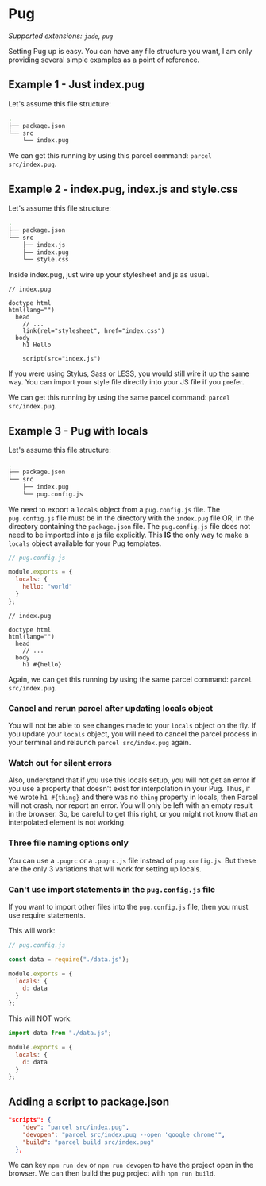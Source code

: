 # Pug

_Supported extensions: `jade`, `pug`_

Setting Pug up is easy. You can have any file structure you want, I am only providing several simple examples as a point of reference.

## Example 1 - Just index.pug

Let's assume this file structure:

```bash
.
├── package.json
└── src
    └── index.pug
```

We can get this running by using this parcel command: `parcel src/index.pug`.

## Example 2 - index.pug, index.js and style.css

Let's assume this file structure:

```bash
.
├── package.json
└── src
    ├── index.js
    ├── index.pug
    └── style.css
```

Inside index.pug, just wire up your stylesheet and js as usual.

```pug
// index.pug

doctype html
html(lang="")
  head
    // ...
    link(rel="stylesheet", href="index.css")
  body
    h1 Hello

    script(src="index.js")
```

If you were using Stylus, Sass or LESS, you would still wire it up the same way. You can import your style file directly into your JS file if you prefer.

We can get this running by using the same parcel command: `parcel src/index.pug`.

## Example 3 - Pug with locals

Let's assume this file structure:

```bash
.
├── package.json
└── src
    ├── index.pug
    └── pug.config.js
```

We need to export a `locals` object from a `pug.config.js` file. The `pug.config.js` file must be in the directory with the `index.pug` file OR, in the directory containing the `package.json` file. The `pug.config.js` file does not need to be imported into a js file explicitly. This **IS** the only way to make a `locals` object available for your Pug templates.

```js
// pug.config.js

module.exports = {
  locals: {
    hello: "world"
  }
};
```

```pug
// index.pug

doctype html
html(lang="")
  head
    // ...
  body
    h1 #{hello}
```

Again, we can get this running by using the same parcel command: `parcel src/index.pug`.

### Cancel and rerun parcel after updating locals object

You will not be able to see changes made to your `locals` object on the fly.  If you update your `locals` object, you will need to cancel the parcel process in your terminal and relaunch `parcel src/index.pug` again.

### Watch out for silent errors

Also, understand that if you use this locals setup, you will not get an error if you use a property that doesn't exist for interpolation in your Pug. Thus, if we wrote `h1 #{thing}` and there was no `thing` property in locals, then Parcel will not crash, nor report an error. You will only be left with an empty result in the browser. So, be careful to get this right, or you might not know that an interpolated element is not working.

### Three file naming options only

You can use a `.pugrc` or a `.pugrc.js` file instead of `pug.config.js`. But these are the only 3 variations that will work for setting up locals.

### Can't use import statements in the `pug.config.js` file

If you want to import other files into the `pug.config.js` file, then you must use require statements.

This will work:

```js
// pug.config.js

const data = require("./data.js");

module.exports = {
  locals: {
    d: data
  }
};

```

This will NOT work:

```js
import data from "./data.js";

module.exports = {
  locals: {
    d: data
  }
};
```

## Adding a script to package.json

```json
"scripts": {
    "dev": "parcel src/index.pug",
    "devopen": "parcel src/index.pug --open 'google chrome'",
    "build": "parcel build src/index.pug"
  },
```

We can key `npm run dev` or `npm run devopen` to have the project open in the browser. We can then build the pug project with `npm run build`.
